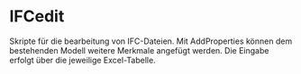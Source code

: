 # IFCedit
Skripte für die bearbeitung von IFC-Dateien. Mit AddProperties können dem bestehenden Modell weitere Merkmale angefügt werden. Die Eingabe erfolgt über die jeweilige Excel-Tabelle.
